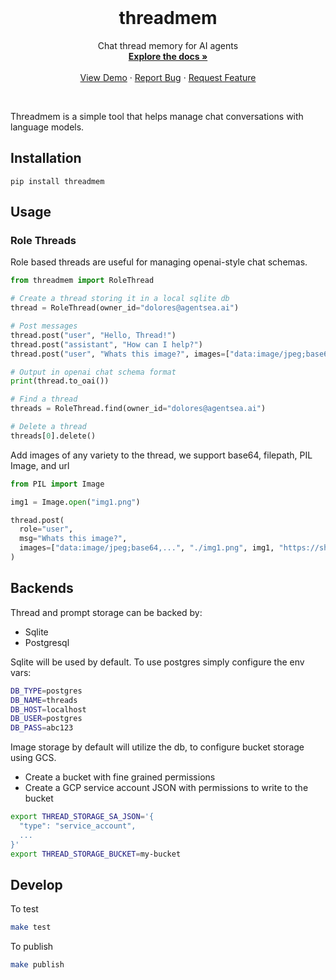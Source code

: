 <!-- PROJECT LOGO -->
<br />
<p align="center">
  <!-- <a href="https://github.com/agentsea/skillpacks">
    <img src="https://project-logo.png" alt="Logo" width="80">
  </a> -->

  <h1 align="center">threadmem</h1>

  <p align="center">
    Chat thread memory for AI agents
    <br />
    <a href="https://github.com/agentsea/threadmem"><strong>Explore the docs »</strong></a>
    <br />
    <br />
    <a href="https://github.com/agentsea/threadmem">View Demo</a>
    ·
    <a href="https://github.com/agentsea/threadmem/issues">Report Bug</a>
    ·
    <a href="https://github.com/agentsea/threadmem/issues">Request Feature</a>
  </p>
  <br>
</p>

Threadmem is a simple tool that helps manage chat conversations with language models.

## Installation

```
pip install threadmem
```

## Usage

### Role Threads

Role based threads are useful for managing openai-style chat schemas.

```python
from threadmem import RoleThread

# Create a thread storing it in a local sqlite db
thread = RoleThread(owner_id="dolores@agentsea.ai")

# Post messages
thread.post("user", "Hello, Thread!")
thread.post("assistant", "How can I help?")
thread.post("user", "Whats this image?", images=["data:image/jpeg;base64,..."])

# Output in openai chat schema format
print(thread.to_oai())

# Find a thread
threads = RoleThread.find(owner_id="dolores@agentsea.ai")

# Delete a thread
threads[0].delete()
```

Add images of any variety to the thread, we support base64, filepath, PIL Image, and url

```python
from PIL import Image

img1 = Image.open("img1.png")

thread.post(
  role="user",
  msg="Whats this image?",
  images=["data:image/jpeg;base64,...", "./img1.png", img1, "https://shorturl.at/rVyAS"]
)
```

## Backends

Thread and prompt storage can be backed by:

- Sqlite
- Postgresql

Sqlite will be used by default. To use postgres simply configure the env vars:

```sh
DB_TYPE=postgres
DB_NAME=threads
DB_HOST=localhost
DB_USER=postgres
DB_PASS=abc123
```

Image storage by default will utilize the db, to configure bucket storage using GCS.

- Create a bucket with fine grained permissions
- Create a GCP service account JSON with permissions to write to the bucket

```sh
export THREAD_STORAGE_SA_JSON='{
  "type": "service_account",
  ...
}'
export THREAD_STORAGE_BUCKET=my-bucket
```

## Develop

To test

```sh
make test
```

To publish

```sh
make publish
```
